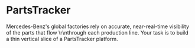 # PartsTracker
Mercedes-Benz's global factories rely on accurate, near-real-time visibility of the parts that flow \r\nthrough each production line. Your task is to build a thin vertical slice of a PartsTracker platform.
